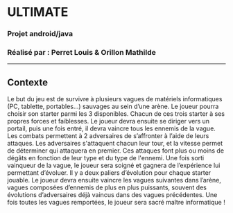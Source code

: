 # ULTIMATE

### Projet android/java
### Réalisé par : Perret Louis & Orillon Mathilde

* * *
## Contexte 
Le but du jeu est de survivre à plusieurs vagues de matériels informatiques (PC, tablette, portables…) sauvages au sein d’une arène. Le joueur pourra choisir son starter parmi les 3 disponibles. Chacun de ces trois starter à ses propres forces et faiblesses. Le joueur devra ensuite se diriger vers un portail, puis une fois entré, il devra vaincre tous les ennemis de la vague. Les combats permettent à 2 adversaires de s’affronter à l’aide de leurs attaques. 
Les adversaires s'attaquent chacun leur tour, et la vitesse permet de déterminer qui attaquera en premier. Ces attaques font plus ou moins de dégâts en fonction de leur type et du type de l'ennemi. Une fois sorti vainqueur de la vague, le joueur sera soigné et gagnera de l’expérience lui permettant d’évoluer. Il y a deux paliers d’évolution pour chaque starter jouable. Le joueur devra ensuite vaincre les vagues suivantes dans l’arène, vagues composées d’ennemis de plus en plus puissants, souvent des évolutions d’adversaires déjà vaincus dans des vagues précédentes. Une fois toutes les vagues remportées, le joueur sera sacré maître informatique !
